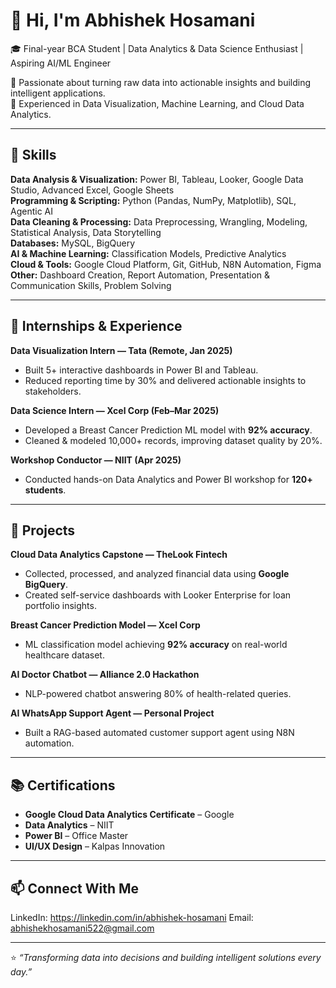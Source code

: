 # 👋 Hi, I'm Abhishek Hosamani

🎓 Final-year BCA Student | Data Analytics & Data Science Enthusiast | Aspiring AI/ML Engineer  

🔹 Passionate about turning raw data into actionable insights and building intelligent applications.  
🔹 Experienced in Data Visualization, Machine Learning, and Cloud Data Analytics.

---

## 🧰 Skills

**Data Analysis & Visualization:** Power BI, Tableau, Looker, Google Data Studio, Advanced Excel, Google Sheets  
**Programming & Scripting:** Python (Pandas, NumPy, Matplotlib), SQL, Agentic AI  
**Data Cleaning & Processing:** Data Preprocessing, Wrangling, Modeling, Statistical Analysis, Data Storytelling  
**Databases:** MySQL, BigQuery  
**AI & Machine Learning:** Classification Models, Predictive Analytics  
**Cloud & Tools:** Google Cloud Platform, Git, GitHub, N8N Automation, Figma  
**Other:** Dashboard Creation, Report Automation, Presentation & Communication Skills, Problem Solving  

---

## 💼 Internships & Experience

**Data Visualization Intern — Tata (Remote, Jan 2025)**  
- Built 5+ interactive dashboards in Power BI and Tableau.  
- Reduced reporting time by 30% and delivered actionable insights to stakeholders.

**Data Science Intern — Xcel Corp (Feb–Mar 2025)**  
- Developed a Breast Cancer Prediction ML model with **92% accuracy**.  
- Cleaned & modeled 10,000+ records, improving dataset quality by 20%.  

**Workshop Conductor — NIIT (Apr 2025)**  
- Conducted hands-on Data Analytics and Power BI workshop for **120+ students**.  

---

## 📂 Projects

**Cloud Data Analytics Capstone — TheLook Fintech**  
- Collected, processed, and analyzed financial data using **Google BigQuery**.  
- Created self-service dashboards with Looker Enterprise for loan portfolio insights.  

**Breast Cancer Prediction Model — Xcel Corp**  
- ML classification model achieving **92% accuracy** on real-world healthcare dataset.  

**AI Doctor Chatbot — Alliance 2.0 Hackathon**  
- NLP-powered chatbot answering 80% of health-related queries.  

**AI WhatsApp Support Agent — Personal Project**  
- Built a RAG-based automated customer support agent using N8N automation.

---

## 📚 Certifications

- **Google Cloud Data Analytics Certificate** – Google  
- **Data Analytics** – NIIT  
- **Power BI** – Office Master  
- **UI/UX Design** – Kalpas Innovation  

---

## 📫 Connect With Me

LinkedIn: https://linkedin.com/in/abhishek-hosamani
Email: abhishekhosamani522@gmail.com  

---

⭐ *“Transforming data into decisions and building intelligent solutions every day.”*
